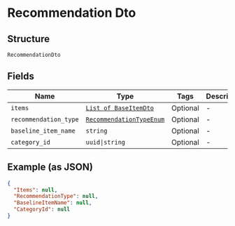 
# Recommendation Dto

## Structure

`RecommendationDto`

## Fields

| Name | Type | Tags | Description |
|  --- | --- | --- | --- |
| `items` | [`List of BaseItemDto`](../../doc/models/base-item-dto.md) | Optional | - |
| `recommendation_type` | [`RecommendationTypeEnum`](../../doc/models/recommendation-type-enum.md) | Optional | - |
| `baseline_item_name` | `string` | Optional | - |
| `category_id` | `uuid\|string` | Optional | - |

## Example (as JSON)

```json
{
  "Items": null,
  "RecommendationType": null,
  "BaselineItemName": null,
  "CategoryId": null
}
```

